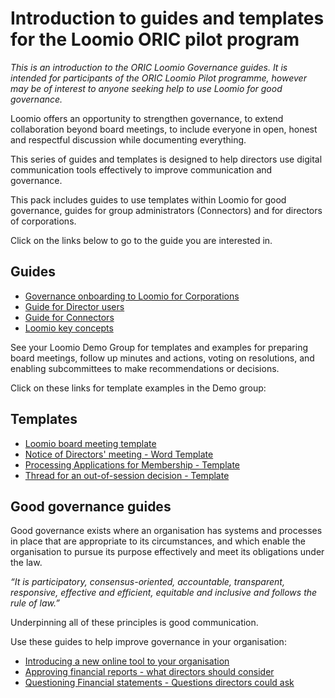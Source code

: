 # Introduction to guides and templates for the Loomio ORIC pilot program

*This is an introduction to the ORIC Loomio Governance guides.  It is intended for participants of the ORIC Loomio Pilot programme, however may be of interest to anyone seeking help to use Loomio for good governance.*

Loomio offers an opportunity to strengthen governance, to extend collaboration beyond board meetings, to include everyone in open, honest and respectful discussion while documenting everything.

This series of guides and templates is designed to help directors use digital communication tools effectively to improve communication and governance.

This pack includes guides to use templates within Loomio for good governance, guides for group administrators (Connectors) and for directors of corporations.

Click on the links below to go to the guide you are interested in.

## Guides
- [Governance onboarding to Loomio for Corporations](onboarding.md)
- [Guide for Director users](guide-directors.md)
- [Guide for Connectors](guide-connectors.md)
- [Loomio key concepts](../user_manual/getting_started/key-concepts.md)

See your Loomio Demo Group for templates and examples for preparing board meetings, follow up minutes and actions, voting on resolutions, and enabling subcommittees to make recommendations or decisions.

Click on these links for template examples in the Demo group:

## Templates
- [Loomio board meeting template](https://decisions.oric.gov.au/d/FJHrQD2b/loomio-board-meeting-template)
- [Notice of Directors' meeting - Word Template](https://decisions.oric.gov.au/d/9SDCRbrx/notice-of-directors-meeting-word-template)
- [Processing Applications for Membership - Template](https://decisions.oric.gov.au/d/lTZv4K2f/processing-applications-for-membership-template)
- [Thread for an out-of-session decision - Template](https://decisions.oric.gov.au/d/3wRYMFUg/thread-for-an-out-of-session-decision)

## Good governance guides
Good governance exists where an organisation has systems and processes in place that are appropriate to its circumstances, and which enable the organisation to pursue its purpose effectively and meet its obligations under the law.

*“It is participatory, consensus-oriented, accountable, transparent, responsive, effective and efficient, equitable and inclusive and follows the rule of law.”*

Underpinning all of these principles is good communication.

Use these guides to help improve governance in your organisation:
- [Introducing a new online tool to your organisation](oric/intro-online-tool.md)
- [Approving financial reports - what directors should consider](oric/approving-financials.md)
- [Questioning Financial statements - Questions directors could ask](oric/questioning-financials.md)
